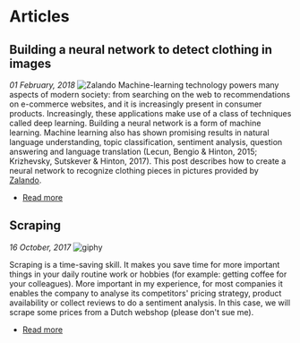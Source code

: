 # Articles

## Building a neural network to detect clothing in images
*01 February, 2018*
![Zalando](https://i.imgur.com/VrKiMgq.png)
Machine-learning technology powers many aspects of modern society: from searching on the web to recommendations on e-commerce websites, and it is increasingly present in consumer products. Increasingly, these applications make use of a class of techniques called deep learning. Building a neural network is a form of machine learning. Machine learning also has shown promising results in natural language understanding, topic classification, sentiment analysis, question answering and language translation (Lecun, Bengio & Hinton, 2015; Krizhevsky, Sutskever & Hinton, 2017). This post describes how to create a neural network to recognize clothing pieces in pictures provided by [Zalando](https://zalando.com). 


- [Read more](building-a-neural-network/)

## Scraping
*16 October, 2017*
![giphy][cat]

[cat]: https://media.giphy.com/media/yjeAgye5hbFAc/giphy.gif
Scraping is a time-saving skill. It makes you save time for more important things in your daily routine work or hobbies (for example: getting coffee for your colleagues). More important in my experience, for most companies it enables the company to analyse its competitors' pricing strategy, product availability or collect reviews to do a sentiment analysis. In this case, we will scrape some prices from a Dutch webshop (please don't sue me). 

- [Read more](scraping_with_R/)

